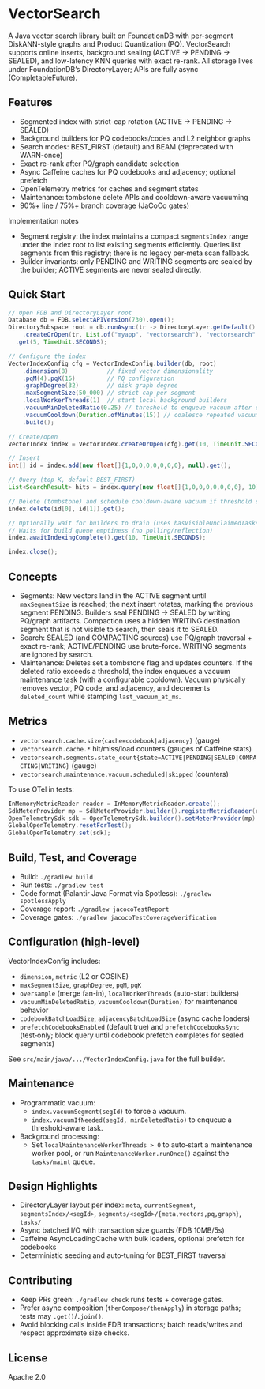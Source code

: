 # VectorSearch

A Java vector search library built on FoundationDB with per-segment DiskANN-style graphs and Product Quantization (PQ). VectorSearch supports online inserts, background sealing (ACTIVE → PENDING → SEALED), and low-latency KNN queries with exact re-rank. All storage lives under FoundationDB’s DirectoryLayer; APIs are fully async (CompletableFuture).

## Features

- Segmented index with strict-cap rotation (ACTIVE → PENDING → SEALED)
- Background builders for PQ codebooks/codes and L2 neighbor graphs
- Search modes: BEST_FIRST (default) and BEAM (deprecated with WARN-once)
- Exact re-rank after PQ/graph candidate selection
- Async Caffeine caches for PQ codebooks and adjacency; optional prefetch
- OpenTelemetry metrics for caches and segment states
- Maintenance: tombstone delete APIs and cooldown-aware vacuuming
- 90%+ line / 75%+ branch coverage (JaCoCo gates)

Implementation notes
- Segment registry: the index maintains a compact `segmentsIndex` range under the index root to list existing segments efficiently. Queries list segments from this registry; there is no legacy per‑meta scan fallback.
- Builder invariants: only PENDING and WRITING segments are sealed by the builder; ACTIVE segments are never sealed directly.

## Quick Start

```java
// Open FDB and DirectoryLayer root
Database db = FDB.selectAPIVersion(730).open();
DirectorySubspace root = db.runAsync(tr -> DirectoryLayer.getDefault()
    .createOrOpen(tr, List.of("myapp", "vectorsearch"), "vectorsearch".getBytes(StandardCharsets.UTF_8)))
  .get(5, TimeUnit.SECONDS);

// Configure the index
VectorIndexConfig cfg = VectorIndexConfig.builder(db, root)
    .dimension(8)           // fixed vector dimensionality
    .pqM(4).pqK(16)         // PQ configuration
    .graphDegree(32)        // disk graph degree
    .maxSegmentSize(50_000) // strict cap per segment
    .localWorkerThreads(1)  // start local background builders
    .vacuumMinDeletedRatio(0.25) // threshold to enqueue vacuum after deletes
    .vacuumCooldown(Duration.ofMinutes(15)) // coalesce repeated vacuums
    .build();

// Create/open
VectorIndex index = VectorIndex.createOrOpen(cfg).get(10, TimeUnit.SECONDS);

// Insert
int[] id = index.add(new float[]{1,0,0,0,0,0,0,0}, null).get();

// Query (top-K, default BEST_FIRST)
List<SearchResult> hits = index.query(new float[]{1,0,0,0,0,0,0,0}, 10).get();

// Delete (tombstone) and schedule cooldown-aware vacuum if threshold satisfied
index.delete(id[0], id[1]).get();

// Optionally wait for builders to drain (uses hasVisibleUnclaimedTasks + hasClaimedTasks)
// Waits for build queue emptiness (no polling/reflection)
index.awaitIndexingComplete().get(10, TimeUnit.SECONDS);

index.close();
```

## Concepts

- Segments: New vectors land in the ACTIVE segment until `maxSegmentSize` is reached; the next insert rotates, marking the previous segment PENDING. Builders seal PENDING → SEALED by writing PQ/graph artifacts. Compaction uses a hidden WRITING destination segment that is not visible to search, then seals it to SEALED.
- Search: SEALED (and COMPACTING sources) use PQ/graph traversal + exact re-rank; ACTIVE/PENDING use brute-force. WRITING segments are ignored by search.
- Maintenance: Deletes set a tombstone flag and updates counters. If the deleted ratio exceeds a threshold, the index enqueues a vacuum maintenance task (with a configurable cooldown). Vacuum physically removes vector, PQ code, and adjacency, and decrements `deleted_count` while stamping `last_vacuum_at_ms`.

## Metrics

- `vectorsearch.cache.size{cache=codebook|adjacency}` (gauge)
- `vectorsearch.cache.*` hit/miss/load counters (gauges of Caffeine stats)
- `vectorsearch.segments.state_count{state=ACTIVE|PENDING|SEALED|COMPACTING|WRITING}` (gauge)
- `vectorsearch.maintenance.vacuum.scheduled|skipped` (counters)

To use OTel in tests:
```java
InMemoryMetricReader reader = InMemoryMetricReader.create();
SdkMeterProvider mp = SdkMeterProvider.builder().registerMetricReader(reader).build();
OpenTelemetrySdk sdk = OpenTelemetrySdk.builder().setMeterProvider(mp).build();
GlobalOpenTelemetry.resetForTest();
GlobalOpenTelemetry.set(sdk);
```

## Build, Test, and Coverage

- Build: `./gradlew build`
- Run tests: `./gradlew test`
- Code format (Palantir Java Format via Spotless): `./gradlew spotlessApply`
- Coverage report: `./gradlew jacocoTestReport`
- Coverage gates: `./gradlew jacocoTestCoverageVerification`

## Configuration (high-level)

VectorIndexConfig includes:
- `dimension`, `metric` (L2 or COSINE)
- `maxSegmentSize`, `graphDegree`, `pqM`, `pqK`
- `oversample` (merge fan-in), `localWorkerThreads` (auto-start builders)
- `vacuumMinDeletedRatio`, `vacuumCooldown(Duration)` for maintenance behavior
- `codebookBatchLoadSize`, `adjacencyBatchLoadSize` (async cache loaders)
- `prefetchCodebooksEnabled` (default true) and `prefetchCodebooksSync` (test‑only; block query until codebook prefetch completes for sealed segments)

See `src/main/java/.../VectorIndexConfig.java` for the full builder.

## Maintenance

- Programmatic vacuum:
  - `index.vacuumSegment(segId)` to force a vacuum.
  - `index.vacuumIfNeeded(segId, minDeletedRatio)` to enqueue a threshold-aware task.
- Background processing:
  - Set `localMaintenanceWorkerThreads > 0` to auto‑start a maintenance worker pool, or run `MaintenanceWorker.runOnce()` against the `tasks/maint` queue.

## Design Highlights

 - DirectoryLayer layout per index: `meta`, `currentSegment`, `segmentsIndex/<segId>`, `segments/<segId>/{meta,vectors,pq,graph}`, `tasks/`
- Async batched I/O with transaction size guards (FDB 10MB/5s)
- Caffeine AsyncLoadingCache with bulk loaders, optional prefetch for codebooks
- Deterministic seeding and auto‑tuning for BEST_FIRST traversal

## Contributing

- Keep PRs green: `./gradlew check` runs tests + coverage gates.
- Prefer async composition (`thenCompose/thenApply`) in storage paths; tests may `.get()`/`.join()`.
- Avoid blocking calls inside FDB transactions; batch reads/writes and respect approximate size checks.

## License

Apache 2.0
